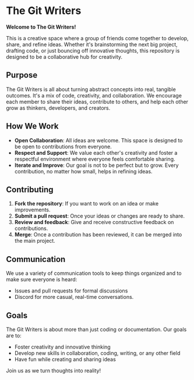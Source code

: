 # The Git Writers

**Welcome to The Git Writers!**

This is a creative space where a group of friends come together to develop, share, and refine ideas. Whether it's brainstorming the next big project, drafting code, or just bouncing off innovative thoughts, this repository is designed to be a collaborative hub for creativity.

## Purpose

The Git Writers is all about turning abstract concepts into real, tangible outcomes. It's a mix of code, creativity, and collaboration. We encourage each member to share their ideas, contribute to others, and help each other grow as thinkers, developers, and creators.

## How We Work

- **Open Collaboration**: All ideas are welcome. This space is designed to be open to contributions from everyone.
- **Respect and Support**: We value each other's creativity and foster a respectful environment where everyone feels comfortable sharing.
- **Iterate and Improve**: Our goal is not to be perfect but to grow. Every contribution, no matter how small, helps in refining ideas.

## Contributing

1. **Fork the repository**: If you want to work on an idea or make improvements.
2. **Submit a pull request**: Once your ideas or changes are ready to share.
3. **Review and feedback**: Give and receive constructive feedback on contributions.
4. **Merge**: Once a contribution has been reviewed, it can be merged into the main project.

## Communication

We use a variety of communication tools to keep things organized and to make sure everyone is heard:
- Issues and pull requests for formal discussions
- Discord for more casual, real-time conversations.

## Goals

The Git Writers is about more than just coding or documentation. Our goals are to:
- Foster creativity and innovative thinking
- Develop new skills in collaboration, coding, writing, or any other field
- Have fun while creating and sharing ideas

Join us as we turn thoughts into reality!

